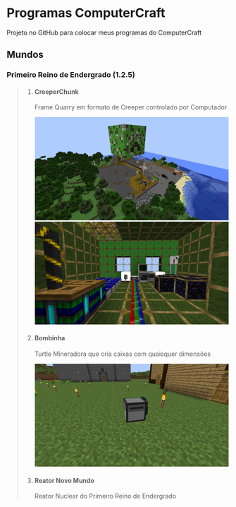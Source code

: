 # Programas ComputerCraft

Projeto no GitHub para colocar meus programas do ComputerCraft

## Mundos

### Primeiro Reino de Endergrado **(1.2.5)**

> 1. #### CreeperChunk
>  
>    Frame Quarry em formato de Creeper controlado por Computador
> 
>    ![Exterior](https://github.com/endercraftm/Programas-ComputerCraft/blob/master/Imagens/CreeperChunk_Exterior.png)
>    ![Interior](https://github.com/endercraftm/Programas-ComputerCraft/blob/master/Imagens/CreeperChunk_Interior.png)
>
> 3. #### Bombinha
>
>     Turtle Mineradora que cria caixas com quaisquer dimensões
>
>     ![Bombinha](https://github.com/endercraftm/Programas-ComputerCraft/blob/master/Imagens/Bombinha.png)
> 4. #### Reator Novo Mundo
> 
>     Reator Nuclear do Primeiro Reino de Endergrado
>
>     
> 
